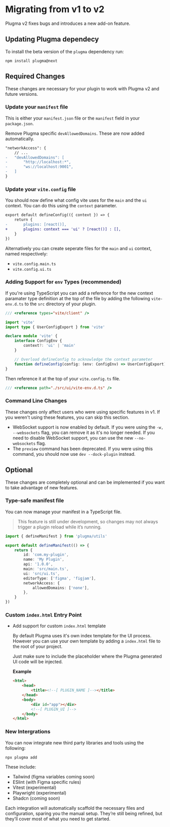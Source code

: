 # Migrating from v1 to v2

Plugma v2 fixes bugs and introduces a new add-on feature.

## Updating Plugma dependecy

To install the beta version of the `plugma` dependency run:

```
npm install plugma@next
```

## Required Changes

These changes are necessary for your plugin to work with Plugma v2 and future versions.

### Update your `manifest` file

This is either your `manifest.json` file or the `manifest` field in your `package.json`.

Remove Plugma specific `devAllowedDomains`. These are now added automatically.

```diff
"networkAccess": {
    // ...
-   "devAllowedDomains": [
-       "http://localhost:*",
-       "ws://localhost:9001",
-   ]
}
```

### Update your `vite.config` file

You should now define what config vite uses for the `main` and the `ui` context. You can do this using the `context` parameter.

```diff
export default defineConfig(({ context }) => {
	return {
-       plugins: [react()],
+		plugins: context === 'ui' ? [react()] : [],
	}
})
```

Alternatively you can create seperate files for the `main` and `ui` context, named respectively:

- `vite.config.main.ts`
- `vite.config.ui.ts`

### Adding Support for `env` Types (recommended)

If you're using TypeScript you can add a reference for the new context paramater type definition at the top of the file by adding the following `vite-env.d.ts` to the `src` directory of your plugin.

```ts
/// <reference types="vite/client" />

import 'vite'
import type { UserConfigExport } from 'vite'

declare module 'vite' {
    interface ConfigEnv {
        context?: 'ui' | 'main'
    }

    // Overload defineConfig to acknowledge the context parameter
    function defineConfig(config: (env: ConfigEnv) => UserConfigExport): UserConfigExport
}
```

Then reference it at the top of your `vite.config.ts` file.

```ts
/// <reference path="./src/ui/vite-env.d.ts" />
```

### Command Line Changes

These changes only affect users who were using specific features in v1. If you weren't using these features, you can skip this section.

- WebSocket support is now enabled by default. If you were using the `-w, --websockets` flag, you can remove it as it's no longer needed. If you need to disable WebSocket support, you can use the new `--no-websockets` flag.
- The `preview` command has been deprecated. If you were using this command, you should now use `dev --dock-plugin` instead.

## Optional

These changes are completely optional and can be implemented if you want to take advantage of new features.

### Type-safe manifest file

You can now manage your manifest in a TypeScript file.

> This feature is still under development, so changes may not always trigger a plugin reload while it’s running.

```ts
import { defineManifest } from 'plugma/utils'

export default defineManifest(() => {
    return {
        id: 'com.my-plugin',
        name: 'My Plugin',
        api: '1.0.0',
        main: 'src/main.ts',
        ui: 'src/ui.ts',
        editorType: ['figma', 'figjam'],
        networkAccess: {
            allowedDomains: ['none'],
        },
    }
})
```

### Custom `index.html` Entry Point

- Add support for custom `index.html` template

    By default Plugma uses it's own index template for the UI process. However you can use your own template by adding a `index.html` file to the root of your project.

    Just make sure to include the <!--[ PLUGIN_UI ]--> placeholder where the Plugma generated UI code will be injected.

    **Example**

    ```html
    <html>
        <head>
            <title><!--[ PLUGIN_NAME ]--></title>
        </head>
        <body>
            <div id="app"></div>
            <!--[ PLUGIN_UI ]-->
        </body>
    </html>
    ```

### New Intergrations

You can now integrate new third party libraries and tools using the following:

```bash
npx plugma add
```

These include:

- Tailwind (figma variables coming soon)
- ESlint (with Figma specific rules)
- Vitest (experimental)
- Playwright (experimental)
- Shadcn (coming soon)

Each integration will automatically scaffold the necessary files and configuration, sparing you the manual setup. They’re still being refined, but they’ll cover most of what you need to get started.
